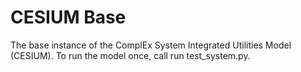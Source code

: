# CESIUM Base

The base instance of the ComplEx System Integrated Utilities Model (CESIUM). To run the model once, call run test_system.py.
